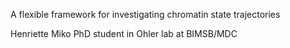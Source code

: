 A flexible framework for investigating chromatin state trajectories

Henriette Miko
PhD student in Ohler lab at BIMSB/MDC
